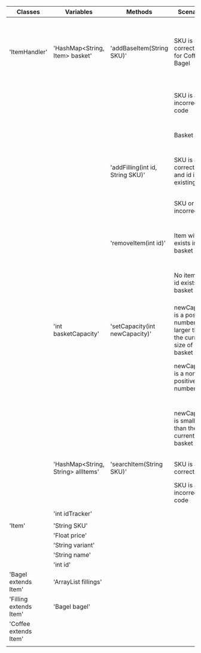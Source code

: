 | Classes                | Variables                          | Methods                          | Scenarios                                                               | Outcome                                                                                     |
|------------------------|------------------------------------|----------------------------------|-------------------------------------------------------------------------|---------------------------------------------------------------------------------------------|
| 'ItemHandler'          | 'HashMap<String, Item> basket'     | 'addBaseItem(String SKU)'        | SKU is a correct code for Coffee or Bagel                               | Add Item with that SKU to basket and print name, variant and price of the item. Return Item |
|                        |                                    |                                  | SKU is a incorrect code                                                 | Return null and print "No such item exists"                                                 |
|                        |                                    |                                  | Basket is full                                                          | Return null and print "Basket is full"                                                      |
|                        |                                    | 'addFilling(int id, String SKU)' | SKU is a correct code and id is an existing id                          | Add filling to Bagels fillings. Return fillings id                                          |
|                        |                                    |                                  | SKU or id is incorrect                                                  | Return null and print "No suck item exists"                                                 |
|                        |                                    | 'removeItem(int id)'             | Item with id exists in basket                                           | Remove one of these items from basket. Return true                                          |
|                        |                                    |                                  | No item with id exists in basket                                        | Return false and print "No such item exists in basket"                                      |
|                        | 'int basketCapacity'               | 'setCapacity(int newCapacity)'   | newCapacity is a positive number larger than the current size of basket | Return true and set capacity to newCapacity                                                 |
|                        |                                    |                                  | newCapacity is a non-positive number                                    | Return false and print "Capacity must be positive"                                          |
|                        |                                    |                                  | newCapacity is smaller than the current basket size                     | Return false and print "Capacity cant be smaller than the current size of the basket"       |
|                        | 'HashMap<String, String> allItems' | 'searchItem(String SKU)'         | SKU is a correct code                                                   | Return Item                                                                                 |
|                        |                                    |                                  | SKU is a incorrect code                                                 | Return null and print "No such item exists"                                                 |
|                        | 'int idTracker'                    |                                  |                                                                         |                                                                                             |
|                        |                                    |                                  |                                                                         |                                                                                             |
| 'Item'                 | 'String SKU'                       |                                  |                                                                         |                                                                                             |
|                        | 'Float price'                      |                                  |                                                                         |                                                                                             |
|                        | 'String variant'                   |                                  |                                                                         |                                                                                             |
|                        | 'String name'                      |                                  |                                                                         |                                                                                             |
|                        | 'int id'                           |                                  |                                                                         |                                                                                             |
| 'Bagel extends Item'   | 'ArrayList<Filling> fillings'      |                                  |                                                                         |                                                                                             |
| 'Filling extends Item' | 'Bagel bagel'                      |                                  |                                                                         |                                                                                             |
| 'Coffee extends Item'  |                                    |                                  |                                                                         |                                                                                             |
|                        |                                    |                                  |                                                                         |                                                                                             |
